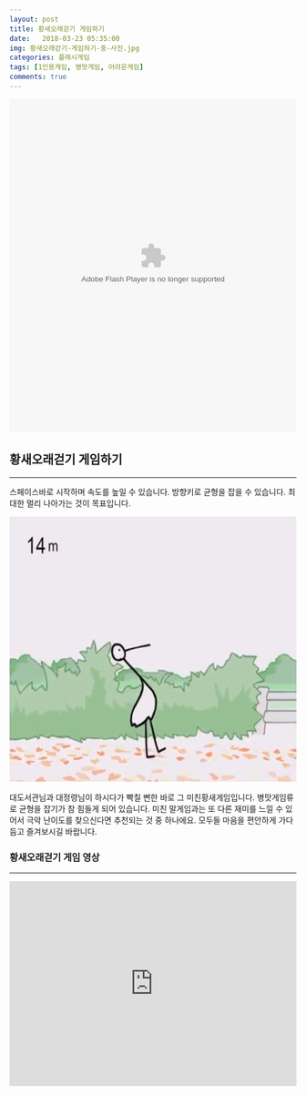 ```yaml
---
layout: post
title: 황새오래걷기 게임하기
date:   2018-03-23 05:35:00
img: 황새오래걷기-게임하기-중-사진.jpg
categories: 플래시게임
tags: [1인용게임, 병맛게임, 어려운게임]
comments: true
---
```



<embed src="http://cfile23.uf.tistory.com/media/212B344C52FDAFDA20BC41" type="application/x-shockwave-flash" width="100%" height="585">
<h2>황새오래걷기 게임하기</h2>

<hr />

스페이스바로 시작하며 속도를 높일 수 있습니다. 방향키로 균형을 잡을 수 있습니다. 최대한 멀리 나아가는 것이 목표입니다.

<img class="alignnone size-full wp-image-541" src="/images/황새오래걷기-게임하기-중-사진.jpg" alt="" width="100%" height="466" />

대도서관님과 대정령님이 하시다가 빡칠 뻔한 바로 그 미친황새게임입니다. 병맛게임류로 균형을 잡기가 참 힘들게 되어 있습니다. 미친 말게임과는 또 다른 재미를 느낄 수 있어서 극악 난이도를 찾으신다면 추천되는 것 중 하나에요. 모두들 마음을 편안하게 가다듬고 즐겨보시길 바랍니다.
<h3>황새오래걷기 게임 영상</h3>

<hr />

<iframe src="https://www.youtube.com/embed/y_mP_vMlGzY?rel=0" width="100%" height="360" frameborder="0" allowfullscreen="allowfullscreen"></iframe>
